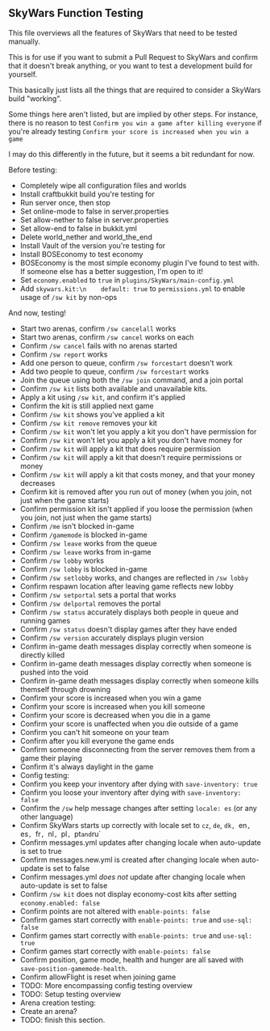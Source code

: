 SkyWars Function Testing
------------------------

This file overviews all the features of SkyWars that need to be tested manually.

This is for use if you want to submit a Pull Request to SkyWars and confirm that it doesn't break anything, or you want to test a development build for yourself.

This basically just lists all the things that are required to consider a SkyWars build "working".

Some things here aren't listed, but are implied by other steps. For instance, there is no reason to test `Confirm you win a game after killing everyone`
if you're already testing `Confirm your score is increased when you win a game`

I may do this differently in the future, but it seems a bit redundant for now.

Before testing:

* Completely wipe all configuration files and worlds
* Install craftbukkit build you're testing for
* Run server once, then stop
* Set online-mode to false in server.properties
* Set allow-nether to false in server.properties
* Set allow-end to false in bukkit.yml
* Delete world_nether and world_the_end
* Install Vault of the version you're testing for
* Install BOSEconomy to test economy
 * BOSEconomy is the most simple economy plugin I've found to test with. If someone else has a better suggestion, I'm open to it!
* Set `economy.enabled` to `true` in `plugins/SkyWars/main-config.yml`
* Add `skywars.kit:\n    default: true` to `permissions.yml` to enable usage of `/sw kit` by non-ops

And now, testing!

* Start two arenas, confirm `/sw cancelall` works
* Start two arenas, confirm `/sw cancel` works on each
* Confirm `/sw cancel` fails with no arenas started
* Confirm `/sw report` works
* Add one person to queue, confirm `/sw forcestart` doesn't work
* Add two people to queue, confirm `/sw forcestart` works
* Join the queue using both the `/sw join` command, and a join portal
* Confirm `/sw kit` lists both available and unavailable kits.
* Apply a kit using `/sw kit`, and confirm it's applied
* Confirm the kit is still applied next game
* Confirm `/sw kit` shows you've applied a kit
* Confirm `/sw kit remove` removes your kit
* Confirm `/sw kit` won't let you apply a kit you don't have permission for
* Confirm `/sw kit` won't let you apply a kit you don't have money for
* Confirm `/sw kit` will apply a kit that does require permission
* Confirm `/sw kit` will apply a kit that doesn't require permissions or money
* Confirm `/sw kit` will apply a kit that costs money, and that your money decreases
* Confirm kit is removed after you run out of money (when you join, not just when the game starts)
* Confirm permission kit isn't applied if you loose the permission (when you join, not just when the game starts)
* Confirm `/me` isn't blocked in-game
* Confirm `/gamemode` is blocked in-game
* Confirm `/sw leave` works from the queue
* Confirm `/sw leave` works from in-game
* Confirm `/sw lobby` works
* Confirm `/sw lobby` is blocked in-game
* Confirm `/sw setlobby` works, and changes are reflected in `/sw lobby`
* Confirm respawn location after leaving game reflects new lobby
* Confirm `/sw setportal` sets a portal that works
* Confirm `/sw delportal` removes the portal
* Confirm `/sw status` accurately displays both people in queue and running games
* Confirm `/sw status` doesn't display games after they have ended
* Confirm `/sw version` accurately displays plugin version
* Confirm in-game death messages display correctly when someone is directly killed
* Confirm in-game death messages display correctly when someone is pushed into the void
* Confirm in-game death messages display correctly when someone kills themself through drowning
* Confirm your score is increased when you win a game
* Confirm your score is increased when you kill someone
* Confirm your score is decreased when you die in a game
* Confirm your score is unaffected when you die outside of a game
* Confirm you can't hit someone on your team
* Confirm after you kill everyone the game ends
* Confirm someone disconnecting from the server removes them from a game their playing
* Confirm it's always daylight in the game
* Config testing:
 * Confirm you keep your inventory after dying with `save-inventory: true`
 * Confirm you loose your inventory after dying with `save-inventory: false`
 * Confirm the `/sw` help message changes after setting `locale: es` (or any other language)
 * Confirm SkyWars starts up correctly with locale set to `cz`, `de`, `dk, `en`, `es`, `fr`, `nl`, `pl`, `pt` and `ru`
 * Confirm messages.yml updates after changing locale when auto-update is set to true
 * Confirm messages.new.yml is created after changing locale when auto-update is set to false
 * Confirm messages.yml *does not* update after changing locale when auto-update is set to false
 * Confirm `/sw kit` does not display economy-cost kits after setting `economy.enabled: false`
 * Confirm points are not altered with `enable-points: false`
 * Confirm games start correctly with `enable-points: true` and `use-sql: false`
 * Confirm games start correctly with `enable-points: true` and `use-sql: true`
 * Confirm games start correctly with `enable-points: false`
 * Confirm position, game mode, health and hunger are all saved with `save-position-gamemode-health`.
 * Confirm allowFlight is reset when joining game
 * TODO: More encompassing config testing overview
* TODO: Setup testing overview
* Arena creation testing:
 * Create an arena?
 * TODO: finish this section.
